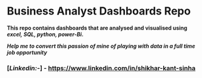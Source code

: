 # Business Analyst Dashboards Repo

**This repo contains dashboards that are analysed and visualised using ***excel, SQL, python, power-Bi***.**


***Help me to convert this passion of mine of playing with data in a full time job opportunity***

### [***Linkedin:-***] - https://www.linkedin.com/in/shikhar-kant-sinha

